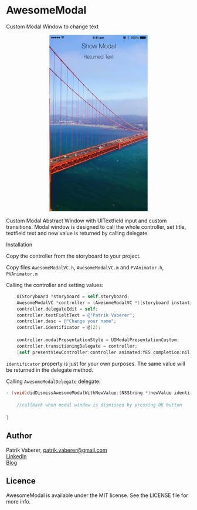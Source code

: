 # AwesomeModal
Custom Modal Window to change text




<p align="center">
  <img src="https://github.com/Vaberer/AwesomeModal/blob/master/demo.gif" />
</p>

Custom Modal Abstract Window with UITextfield input and custom transitions. 
Modal window is designed to call the whole controller, set title, textfield text and new value is returned  by calling delegate.


Installation

Copy the controller from the storyboard to your project.

Copy files <code>AwesomeModalVC.h</code>, <code>AwesomeModalVC.m</code> and <code>PVAnimator.h</code>, <code>PVAnimator.m</code>

Calling the controller and setting values:

```Objective-C
    UIStoryboard *storyboard = self.storyboard;
    AwesomeModalVC *controller = (AwesomeModalVC *)[storyboard instantiateViewControllerWithIdentifier:@"AwesomeModalVC"];
    controller.delegateEdit = self;
    controller.textFieltText = @"Patrik Vaberer";
    controller.desc = @"Change your name";
    controller.identificator = @(2);
    
    controller.modalPresentationStyle = UIModalPresentationCustom;
    controller.transitioningDelegate = controller;
    [self presentViewController:controller animated:YES completion:nil];
```

<code>identificator</code> property is just for your own purposes. The same value will be returned in the delegate method.


Calling <code>AwesomeModalDelegate</code> delegate:

```Objective-C
- (void)didDismissAwesomeModalWithNewValue:(NSString *)newValue identificator:(id)identificator {
    
	//callback when modal window is dismissed by pressing OK button
    
}
```
<h2>Author</h2>

Patrik Vaberer, patrik.vaberer@gmail.com<br/>
<a target="_blank" href="https://sk.linkedin.com/in/vaberer">LinkedIn</a><br>
<a target="_blank" href="http://vaberer.me">Blog</a>


<h2>Licence</h2>

AwesomeModal is available under the MIT license. See the LICENSE file for more info.
